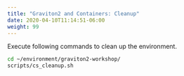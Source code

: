 ```yaml
---
title: "Graviton2 and Containers: Cleanup"
date: 2020-04-10T11:14:51-06:00
weight: 99
---
```


Execute following commands to clean up the environment.

```bash
cd ~/environment/graviton2-workshop/
scripts/cs_cleanup.sh
```

